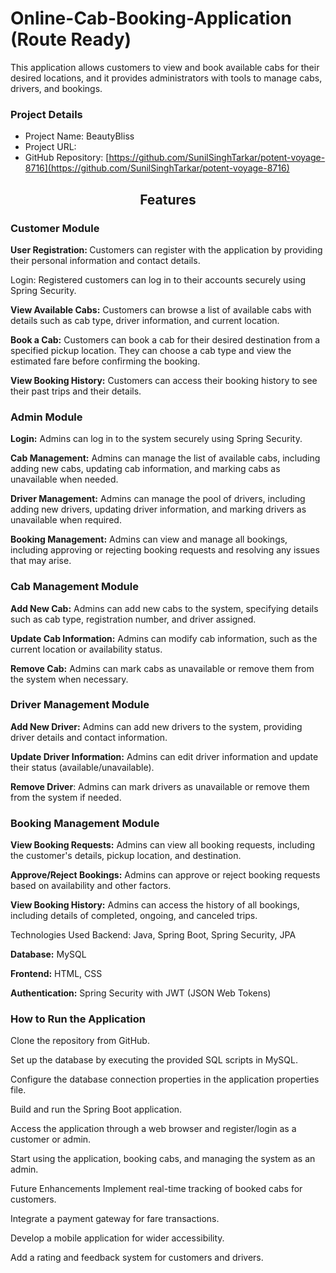 # Online-Cab-Booking-Application (Route Ready)
This application allows customers to view and book available cabs for their desired locations, and it provides administrators with tools to manage cabs, drivers, and bookings. 

### Project Details

- Project Name: BeautyBliss
- Project URL: 
- GitHub Repository: [https://github.com/SunilSinghTarkar/potent-voyage-8716](https://github.com/SunilSinghTarkar/potent-voyage-8716)

  
 <h2 align="center">Features </h2>
<h3>Customer Module</h3>
<!--  <br /> -->
<b>  User Registration: </b>  Customers can register with the application by providing their personal information and contact details.

Login: Registered customers can log in to their accounts securely using Spring Security.

<b>View Available Cabs:</b> Customers can browse a list of available cabs with details such as cab type, driver information, and current location.

<b>Book a Cab:</b> Customers can book a cab for their desired destination from a specified pickup location. They can choose a cab type and view the estimated fare before confirming the booking.

<b>View Booking History:</b> Customers can access their booking history to see their past trips and their details.

<h3>Admin Module</h3>
<b>Login:</b> Admins can log in to the system securely using Spring Security.

<b>Cab Management:</b> Admins can manage the list of available cabs, including adding new cabs, updating cab information, and marking cabs as unavailable when needed.

<b>Driver Management:</b> Admins can manage the pool of drivers, including adding new drivers, updating driver information, and marking drivers as unavailable when required.

<b>Booking Management:</b> Admins can view and manage all bookings, including approving or rejecting booking requests and resolving any issues that may arise.

<h3>Cab Management Module</h3>
<b>Add New Cab:</b> Admins can add new cabs to the system, specifying details such as cab type, registration number, and driver assigned.

<b>Update Cab Information:</b> Admins can modify cab information, such as the current location or availability status.

<b>Remove Cab:</b> Admins can mark cabs as unavailable or remove them from the system when necessary.

<h3>Driver Management Module</h3>
<b>Add New Driver:</b> Admins can add new drivers to the system, providing driver details and contact information.

<b>Update Driver Information:</b> Admins can edit driver information and update their status (available/unavailable).

<b>Remove Driver</b>: Admins can mark drivers as unavailable or remove them from the system if needed.

<h3>Booking Management Module</h3>
<b>View Booking Requests:</b> Admins can view all booking requests, including the customer's details, pickup location, and destination.

<b>Approve/Reject Bookings:</b> Admins can approve or reject booking requests based on availability and other factors.

<b>View Booking History:</b> Admins can access the history of all bookings, including details of completed, ongoing, and canceled trips.

Technologies Used
Backend: Java, Spring Boot, Spring Security, JPA

<b>Database:</b> MySQL

<b>Frontend:</b> HTML, CSS

<b>Authentication:</b> Spring Security with JWT (JSON Web Tokens)

<h3>How to Run the Application</h3>
Clone the repository from GitHub.

Set up the database by executing the provided SQL scripts in MySQL.

Configure the database connection properties in the application properties file.

Build and run the Spring Boot application.

Access the application through a web browser and register/login as a customer or admin.

Start using the application, booking cabs, and managing the system as an admin.

Future Enhancements
Implement real-time tracking of booked cabs for customers.

Integrate a payment gateway for fare transactions.

Develop a mobile application for wider accessibility.

Add a rating and feedback system for customers and drivers.
